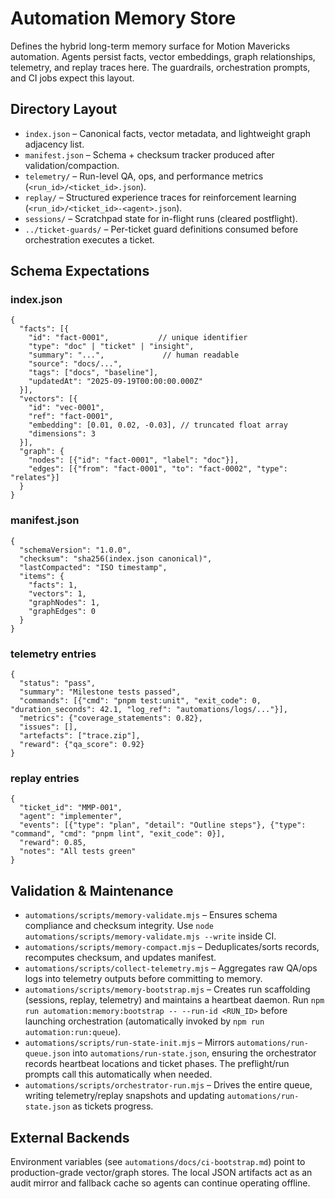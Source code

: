 # Automation Memory Store

Defines the hybrid long-term memory surface for Motion Mavericks automation. Agents persist facts, vector embeddings, graph relationships, telemetry, and replay traces here. The guardrails, orchestration prompts, and CI jobs expect this layout.

## Directory Layout

- `index.json` – Canonical facts, vector metadata, and lightweight graph adjacency list.
- `manifest.json` – Schema + checksum tracker produced after validation/compaction.
- `telemetry/` – Run-level QA, ops, and performance metrics (`<run_id>/<ticket_id>.json`).
- `replay/` – Structured experience traces for reinforcement learning (`<run_id>/<ticket_id>-<agent>.json`).
- `sessions/` – Scratchpad state for in-flight runs (cleared postflight).
- `../ticket-guards/` – Per-ticket guard definitions consumed before orchestration executes a ticket.

## Schema Expectations

### index.json
```jsonc
{
  "facts": [{
    "id": "fact-0001",           // unique identifier
    "type": "doc" | "ticket" | "insight",
    "summary": "...",             // human readable
    "source": "docs/...",
    "tags": ["docs", "baseline"],
    "updatedAt": "2025-09-19T00:00:00.000Z"
  }],
  "vectors": [{
    "id": "vec-0001",
    "ref": "fact-0001",
    "embedding": [0.01, 0.02, -0.03], // truncated float array
    "dimensions": 3
  }],
  "graph": {
    "nodes": [{"id": "fact-0001", "label": "doc"}],
    "edges": [{"from": "fact-0001", "to": "fact-0002", "type": "relates"}]
  }
}
```

### manifest.json
```jsonc
{
  "schemaVersion": "1.0.0",
  "checksum": "sha256(index.json canonical)",
  "lastCompacted": "ISO timestamp",
  "items": {
    "facts": 1,
    "vectors": 1,
    "graphNodes": 1,
    "graphEdges": 0
  }
}
```

### telemetry entries
```jsonc
{
  "status": "pass",
  "summary": "Milestone tests passed",
  "commands": [{"cmd": "pnpm test:unit", "exit_code": 0, "duration_seconds": 42.1, "log_ref": "automations/logs/..."}],
  "metrics": {"coverage_statements": 0.82},
  "issues": [],
  "artefacts": ["trace.zip"],
  "reward": {"qa_score": 0.92}
}
```

### replay entries
```jsonc
{
  "ticket_id": "MMP-001",
  "agent": "implementer",
  "events": [{"type": "plan", "detail": "Outline steps"}, {"type": "command", "cmd": "pnpm lint", "exit_code": 0}],
  "reward": 0.85,
  "notes": "All tests green"
}
```

## Validation & Maintenance

- `automations/scripts/memory-validate.mjs` – Ensures schema compliance and checksum integrity. Use `node automations/scripts/memory-validate.mjs --write` inside CI.
- `automations/scripts/memory-compact.mjs` – Deduplicates/sorts records, recomputes checksum, and updates manifest.
- `automations/scripts/collect-telemetry.mjs` – Aggregates raw QA/ops logs into telemetry outputs before committing to memory.
- `automations/scripts/memory-bootstrap.mjs` – Creates run scaffolding (sessions, replay, telemetry) and maintains a heartbeat daemon. Run `npm run automation:memory:bootstrap -- --run-id <RUN_ID>` before launching orchestration (automatically invoked by `npm run automation:run:queue`).
- `automations/scripts/run-state-init.mjs` – Mirrors `automations/run-queue.json` into `automations/run-state.json`, ensuring the orchestrator records heartbeat locations and ticket phases. The preflight/run prompts call this automatically when needed.
- `automations/scripts/orchestrator-run.mjs` – Drives the entire queue, writing telemetry/replay snapshots and updating `automations/run-state.json` as tickets progress.

## External Backends

Environment variables (see `automations/docs/ci-bootstrap.md`) point to production-grade vector/graph stores. The local JSON artifacts act as an audit mirror and fallback cache so agents can continue operating offline.
